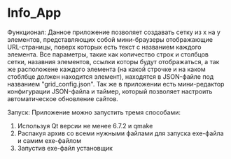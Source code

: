 # Info_App

Функционал:
Данное приложение позволяет создавать сетку из x на y элементов, представляющих собой мини-браузеры отображающие URL-страницы, поверх которых есть текст с названием каждого элемента.
Все параметры, такие как количество строк и столбцов сетки, назавния элементов, ссылки которы будут отображаться, а так же расположене каждого элемента (на какой строчке и на каком стоблбце должен находится элемент), находятся в JSON-файле под названием "grid_config.json". 
Так же в приложении есть мини-редактор конфигурации JSON-файла и таймер, который позволяет настроить автоматическое обновление сайтов.

Запуск:
Приложение можно запустить тремя способами:
1. Используя Qt версии не менее 6.7.2 и qmake
2. Распакуя архив со всеми нужными файлами для запуска exe-файла и самим exe-файлом
3. Запустив exe-файл установщик 
